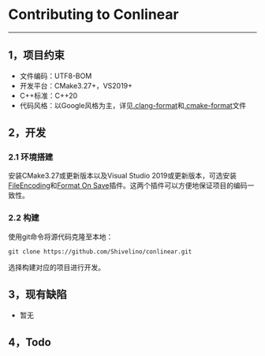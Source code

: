 # Contributing to Conlinear

---

## 1，项目约束

- 文件编码：UTF8-BOM
- 开发平台：CMake3.27+，VS2019+
- C++标准：C++20
- 代码风格：以Google风格为主，详见[.clang-format](./.clang-format)和[.cmake-format](.cmake-format)文件



## 2，开发

### 2.1 环境搭建

安装CMake3.27或更新版本以及Visual Studio 2019或更新版本，可选安装[FileEncoding](https://marketplace.visualstudio.com/items?itemName=genrwoody.FileEncoding)和[Format On Save](https://marketplace.visualstudio.com/items?itemName=WinstonFeng.FormatonSave)插件。这两个插件可以方便地保证项目的编码一致性。


### 2.2 构建

使用git命令将源代码克隆至本地：

```
git clone https://github.com/Shivelino/conlinear.git
```

选择构建对应的项目进行开发。



## 3，现有缺陷

- 暂无


## 4，Todo

